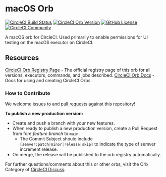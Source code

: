 # macOS Orb

[![CircleCI Build Status](https://circleci.com/gh/CircleCI-Public/macos-orb.svg?style=shield "CircleCI Build Status")](https://circleci.com/gh/CircleCI-Public/macos-orb) [![CircleCI Orb Version](https://badges.circleci.com/orbs/circleci/macos.svg)](https://circleci.com/orbs/registry/orb/circleci/macos) [![GitHub License](https://img.shields.io/badge/license-MIT-lightgrey.svg)](https://raw.githubusercontent.com/circleci/macos-orb/main/LICENSE) [![CircleCI Community](https://img.shields.io/badge/community-CircleCI%20Discuss-343434.svg)](https://discuss.circleci.com/c/ecosystem/orbs)



A macOS orb for CircleCI. Used primarily to enable permissions for UI testing on the macOS executor on CircleCI.



## Resources

[CircleCI Orb Registry Page](https://circleci.com/orbs/registry/orb/circleci/macos) - The official registry page of this orb for all versions, executors, commands, and jobs described.
[CircleCI Orb Docs](https://circleci.com/docs/2.0/orb-intro/#section=configuration) - Docs for using and creating CircleCI Orbs.

### How to Contribute

We welcome [issues](https://github.com/CircleCI-Public/macos-orb/issues) to and [pull requests](https://github.com/CircleCI-Public/macos-orb/pulls) against this repository!

**To publish a new production version:**
* Create and push a branch with your new features.
* When ready to publish a new production version, create a Pull Request from fore _feature branch_ to `main`.
    * The Commit Subject should include `[semver:patch|minor|release|skip]` to indicate the type of semver increment release.
* On merge, the release will be published to the orb registry automatically.

For further questions/comments about this or other orbs, visit the Orb Category of [CircleCI Discuss](https://discuss.circleci.com/c/orbs).

